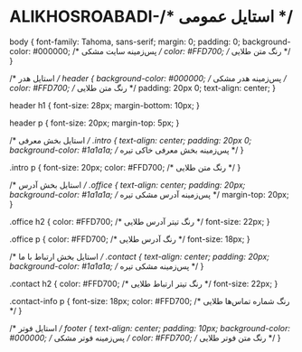 # ALIKHOSROABADI-/* استایل عمومی */
body {
    font-family: Tahoma, sans-serif;
    margin: 0;
    padding: 0;
    background-color: #000000;  /* پس‌زمینه سایت مشکی */
    color: #FFD700;  /* رنگ متن طلایی */
}

/* استایل هدر */
header {
    background-color: #000000;  /* پس‌زمینه هدر مشکی */
    color: #FFD700;  /* رنگ متن طلایی */
    padding: 20px 0;
    text-align: center;
}

header h1 {
    font-size: 28px;
    margin-bottom: 10px;
}

header p {
    font-size: 20px;
    margin-top: 5px;
}

/* استایل بخش معرفی */
.intro {
    text-align: center;
    padding: 20px 0;
    background-color: #1a1a1a;  /* پس‌زمینه بخش معرفی خاکی تیره */
}

.intro p {
    font-size: 20px;
    color: #FFD700;  /* رنگ متن طلایی */
}

/* استایل بخش آدرس */
.office {
    text-align: center;
    padding: 20px;
    background-color: #1a1a1a;  /* پس‌زمینه آدرس مشکی تیره */
    margin-top: 20px;
}

.office h2 {
    color: #FFD700;  /* رنگ تیتر آدرس طلایی */
    font-size: 22px;
}

.office p {
    color: #FFD700;  /* رنگ آدرس طلایی */
    font-size: 18px;
}

/* استایل بخش ارتباط با ما */
.contact {
    text-align: center;
    padding: 20px;
    background-color: #1a1a1a;  /* پس‌زمینه مشکی تیره */
}

.contact h2 {
    color: #FFD700;  /* رنگ تیتر ارتباط طلایی */
    font-size: 22px;
}

.contact-info p {
    font-size: 18px;
    color: #FFD700;  /* رنگ شماره تماس‌ها طلایی */
}

/* استایل فوتر */
footer {
    text-align: center;
    padding: 10px;
    background-color: #000000;  /* پس‌زمینه فوتر مشکی */
    color: #FFD700;  /* رنگ متن فوتر طلایی */
}
